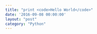 ```yaml
---
title: "print <code>Hello World</code>"
date: '2016-09-08 00:00:00'
layout: "post"
category: "Python"
---
```

